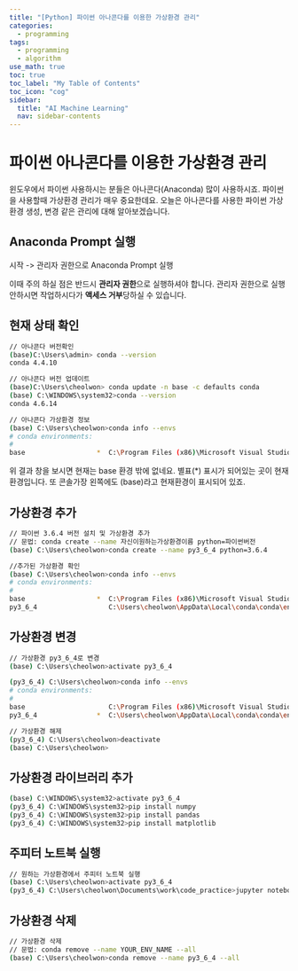 ```yaml
---
title: "[Python] 파이썬 아나콘다를 이용한 가상환경 관리" 
categories:
  - programming
tags:
  - programming
  - algorithm
use_math: true
toc: true
toc_label: "My Table of Contents"
toc_icon: "cog"
sidebar:
  title: "AI Machine Learning"
  nav: sidebar-contents
---
```


# 파이썬 아나콘다를 이용한 가상환경 관리

윈도우에서 파이썬 사용하시는 분들은 아나콘다(Anaconda) 많이 사용하시죠. 
파이썬을 사용할때 가상환경 관리가 매우 중요한데요. 
오늘은 아나콘다를 사용한 파이썬 가상환경 생성, 변경 같은 관리에 대해 알아보겠습니다. 

## Anaconda Prompt 실행


시작 -> 관리자 권한으로 Anaconda Prompt 실행

이때 주의 하실 점은 반드시 **관리자 권한**으로 실행하셔야 합니다. 
관리자 권한으로 실행 안하시면 작업하시다가 **액세스 거부**당하실 수 있습니다. 


## 현재 상태 확인 

```bash
// 아나콘다 버전확인
(base)C:\Users\admin> conda --version
conda 4.4.10

// 아나콘다 버전 업데이트
(base)C:\Users\cheolwon> conda update -n base -c defaults conda
(base) C:\WINDOWS\system32>conda --version
conda 4.6.14

// 아나콘다 가상환경 정보
(base) C:\Users\cheolwon>conda info --envs
# conda environments:
#
base                  *  C:\Program Files (x86)\Microsoft Visual Studio\Shared\Anaconda3_64
```
위 결과 창을 보시면 현재는 base 환경 밖에 없네요. 별표(\*) 표시가 되어있는 곳이 현재 환경입니다. 
또 콘솔가장 왼쪽에도 (base)라고 현재환경이 표시되어 있죠. 

## 가상환경 추가

```bash
// 파이썬 3.6.4 버전 설치 및 가상환경 추가
// 문법: conda create --name 자신이원하는가상환경이름 python=파이썬버전
(base) C:\Users\cheolwon>conda create --name py3_6_4 python=3.6.4

//추가된 가상환경 확인
(base) C:\Users\cheolwon>conda info --envs
# conda environments:
#
base                  *  C:\Program Files (x86)\Microsoft Visual Studio\Shared\Anaconda3_64
py3_6_4                  C:\Users\cheolwon\AppData\Local\conda\conda\envs\py3_6_4

```

## 가상환경 변경

```bash
// 가상환경 py3_6_4로 변경
(base) C:\Users\cheolwon>activate py3_6_4

(py3_6_4) C:\Users\cheolwon>conda info --envs
# conda environments:
#
base                     C:\Program Files (x86)\Microsoft Visual Studio\Shared\Anaconda3_64
py3_6_4               *  C:\Users\cheolwon\AppData\Local\conda\conda\envs\py3_6_4

// 가상환경 해제
(py3_6_4) C:\Users\cheolwon>deactivate
(base) C:\Users\cheolwon>
```

## 가상환경 라이브러리 추가

```bash
(base) C:\WINDOWS\system32>activate py3_6_4
(py3_6_4) C:\WINDOWS\system32>pip install numpy
(py3_6_4) C:\WINDOWS\system32>pip install pandas
(py3_6_4) C:\WINDOWS\system32>pip install matplotlib
```

## 주피터 노트북 실행
```bash
// 원하는 가상환경에서 주피터 노트북 실행 
(base) C:\Users\cheolwon>activate py3_6_4
(py3_6_4) C:\Users\cheolwon\Documents\work\code_practice>jupyter notebook
```

## 가상환경 삭제

```bash
// 가상환경 삭제
// 문법: conda remove --name YOUR_ENV_NAME --all
(base) C:\Users\cheolwon>conda remove --name py3_6_4 --all
```


